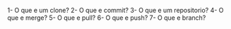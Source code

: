 1- O que e um clone?
2- O que e commit?
3- O que e um repositorio?
4- O que e merge?
5- O que e pull?
6- O que e push?
7- O que e branch?